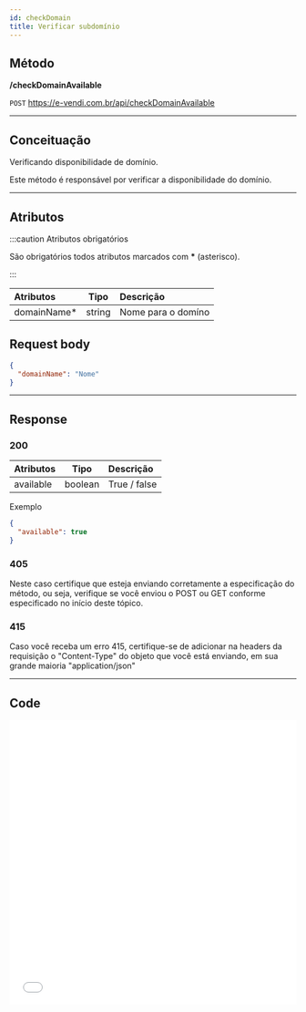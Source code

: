 ```yaml
---
id: checkDomain
title: Verificar subdomínio
---
```


## Método

**/checkDomainAvailable**

`POST` https://e-vendi.com.br/api/checkDomainAvailable

---

## Conceituação

Verificando disponibilidade de domínio.

Este método é responsável por verificar a disponibilidade do domínio.

---

## Atributos

:::caution Atributos obrigatórios

São obrigatórios todos atributos marcados com **\*** (asterisco).

:::

| Atributos    |  Tipo  | Descrição          |
| :----------- | :----: | :----------------- |
| domainName\* | string | Nome para o domíno |

## Request body

```json
{
  "domainName": "Nome"
}
```

---

## Response

### 200

| Atributos |  Tipo   | Descrição    |
| :-------- | :-----: | :----------- |
| available | boolean | True / false |

Exemplo

```json
{
  "available": true
}
```

### 405

Neste caso certifique que esteja enviando corretamente a especificação do método, ou seja, verifique se você enviou o POST ou GET conforme especificado no início deste tópico.

### 415

Caso você receba um erro 415, certifique-se de adicionar na headers da requisição o "Content-Type" do objeto que você está enviando, em sua grande maioria "application/json"

---

## Code

<iframe src="//api.apiembed.com/?source=https://raw.githubusercontent.com/e-vendi/e-vendi-docs/main/json-examples/checkDomain.json" frameborder="0" scrolling="no" width="100%" height="500px" seamless></iframe>
